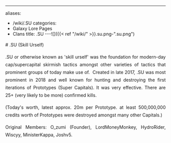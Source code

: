---
aliases:
- /wiki/.SU
categories:
- Galaxy Lore Pages
- Clans
title: .SU
---![]({{< ref "/wiki/" >}}.su.png-".su.png")

<div class="cardcontainer" align="justify" style="font-size: 14px; line-height: 24px;">
# .SU (Skill Urself)

.SU or otherwise known as 'skill urself' was the foundation for modern-day cap/supercapital skirmish tactics amongst other varieties of tactics that prominent groups of today make use of.  Created in late 2017, .SU was most prominent in 2018 and well known for hunting and destroying the first iterations of Prototypes (Super Capitals). It was very effective. There are 25+ (very likely to be more) confirmed kills. 

(Today's worth, latest approx. 20m per Prototype. at least 500,000,000 credits worth of Prototypes were destroyed amongst many other Capitals.)

Original Members: O_zumi (Founder), LordMoneyMonkey, HydroRider, Wiscyy, MinisterKappa, Joshv5.

</div>